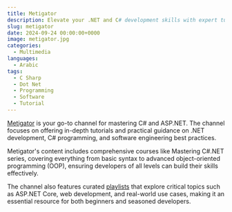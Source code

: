 ```yaml
---
title: Metigator
description: Elevate your .NET and C# development skills with expert tutorials and best practices
slug: metigator
date: 2024-09-24 00:00:00+0000
image: metigator.jpg
categories:
  - Multimedia
languages:
  - Arabic
tags:
  - C Sharp
  - Dot Net
  - Programming
  - Software
  - Tutorial
---
```


[Metigator](https://www.youtube.com/@Metigator) is your go-to channel for mastering C# and ASP.NET. The channel focuses on offering in-depth tutorials and practical guidance on .NET development, C# programming, and software engineering best practices.

Metigator's content includes comprehensive courses like Mastering C#.NET series, covering everything from basic syntax to advanced object-oriented programming (OOP), ensuring developers of all levels can build their skills effectively.

The channel also features curated [playlists](https://www.youtube.com/@Metigator/playlists) that explore critical topics such as ASP.NET Core, web development, and real-world use cases, making it an essential resource for both beginners and seasoned developers.
